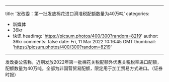 
---
title: '发改委：第一批发放棉花进口滑准税配额数量为40万吨'
categories: 
 - 新媒体
 - 36kr
 - 快讯
headimg: 'https://picsum.photos/400/300?random=8219'
author: 36kr
comments: false
date: Fri, 11 Mar 2022 10:16:45 GMT
thumbnail: 'https://picsum.photos/400/300?random=8219'
---

<div>   
发改委公告称，近期发放2022年第一批棉花关税配额外优惠关税税率进口配额，配额数量为40万吨。全部为非国营贸易配额，限定用于加工贸易方式进口。（证券时报）  
</div>
            